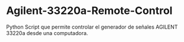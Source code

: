 # Agilent-33220a-Remote-Control
Python Script que permite controlar el generador de señales AGILENT 33220a desde una computadora.
